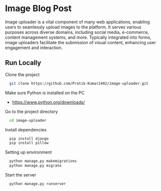 # Image Blog Post

Image uploader is a vital component of many web applications, enabling users to seamlessly upload images to the platform. It serves various purposes across diverse domains, including social media, e-commerce, content management systems, and more. Typically integrated into forms, image uploaders facilitate the submission of visual content, enhancing user engagement and interaction.




## Run Locally

Clone the project

```bash
  git clone https://github.com/Pratik-Kumar2402/image-uploader.git
```

Make sure Python is installed on the PC

- https://www.python.org/downloads/

Go to the project directory

```bash
  cd image-uploader
```

Install dependencies

```bash
  pip install django
  pip install pillow
```

Setting up environment

```bash
  python manage.py makemigrations
  python manage.py migrate
```

Start the server

```bash
  python manage.py runserver
```
